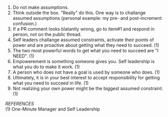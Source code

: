 1) Do not make assumptions.
2) Think outside the box. "Really" do this. One way is to challange assumed assumptions (personal example: my pre- and post-increment confusion.)
3) If a PR comment looks blatantly wrong, go to item#1 and respond in person, not on the public thread.
4) Self leaders challange assumed constraints, activate their points of power and are proactive about getting what they need to succeed. (1)
5) The two most powerful words to get what you need to succeed are "I NEED". (1)
6) Empowerement is something someone gives you. Self leadership is what you do to make it work. (1)
7) A person who does not have a goal is used by someone who does. (1)
8) Ultimately, it is in your best interest to accept responsibility for getting what you need to succeed in life. (1)
9) Not realizing your own power might be the biggest assumed constraint. (1)

*REFERENCES*<br>
(1) One-Minute Manager and Self Leadership

